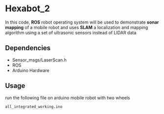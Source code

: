 # Hexabot_2
In this code, **ROS** robot operating system will be used to demonstrate **sonar mapping** of a mobile robot and uses **SLAM** a localization and mapping algorithm using a set of ultrasonic sensors instead of LIDAR data


## Dependencies
- Sensor_msgs/LaserScan.h
- ROS
- Arduino Hardware

## Usage
run the following file on arduino mobile robot with two wheels

`all_integrated_working.ino`





